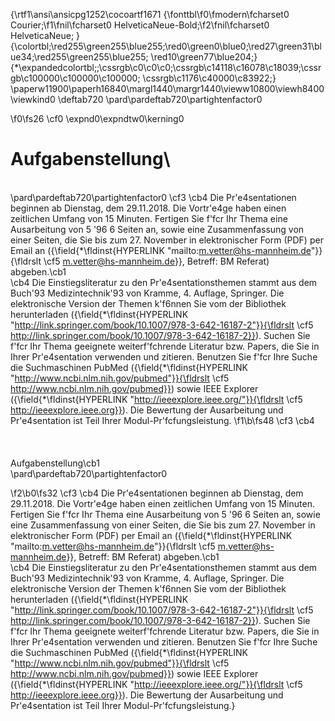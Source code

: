 {\rtf1\ansi\ansicpg1252\cocoartf1671
{\fonttbl\f0\fmodern\fcharset0 Courier;\f1\fnil\fcharset0 HelveticaNeue-Bold;\f2\fnil\fcharset0 HelveticaNeue;
}
{\colortbl;\red255\green255\blue255;\red0\green0\blue0;\red27\green31\blue34;\red255\green255\blue255;
\red10\green77\blue204;}
{\*\expandedcolortbl;;\cssrgb\c0\c0\c0;\cssrgb\c14118\c16078\c18039;\cssrgb\c100000\c100000\c100000;
\cssrgb\c1176\c40000\c83922;}
\paperw11900\paperh16840\margl1440\margr1440\vieww10800\viewh8400\viewkind0
\deftab720
\pard\pardeftab720\partightenfactor0

\f0\fs26 \cf0 \expnd0\expndtw0\kerning0
# Aufgabenstellung\
\
\pard\pardeftab720\partightenfactor0
\cf3 \cb4 Die Pr\'e4sentationen beginnen ab Dienstag, dem 29.11.2018. Die Vortr\'e4ge haben einen zeitlichen Umfang von 15 Minuten. Fertigen Sie f\'fcr Ihr Thema eine Ausarbeitung von 5 \'96 6 Seiten an, sowie eine Zusammenfassung von einer Seiten, die Sie bis zum 27. November in elektronischer Form (PDF) per Email an ({\field{\*\fldinst{HYPERLINK "mailto:m.vetter@hs-mannheim.de"}}{\fldrslt \cf5 m.vetter@hs-mannheim.de}}, Betreff: BM Referat) abgeben.\cb1 \
\cb4 Die Einstiegsliteratur zu den Pr\'e4sentationsthemen stammt aus dem Buch\'93 Medizintechnik\'93 von Kramme, 4. Auflage, Springer. Die elektronische Version der Themen k\'f6nnen Sie vom der Bibliothek herunterladen ({\field{\*\fldinst{HYPERLINK "http://link.springer.com/book/10.1007/978-3-642-16187-2"}}{\fldrslt \cf5 http://link.springer.com/book/10.1007/978-3-642-16187-2}}). Suchen Sie f\'fcr Ihr Thema geeignete weiterf\'fchrende Literatur bzw. Papers, die Sie in Ihrer Pr\'e4sentation verwenden und zitieren. Benutzen Sie f\'fcr Ihre Suche die Suchmaschinen PubMed ({\field{\*\fldinst{HYPERLINK "http://www.ncbi.nlm.nih.gov/pubmed"}}{\fldrslt \cf5 http://www.ncbi.nlm.nih.gov/pubmed}}) sowie IEEE Explorer ({\field{\*\fldinst{HYPERLINK "http://ieeexplore.ieee.org/"}}{\fldrslt \cf5 http://ieeexplore.ieee.org}}). Die Bewertung der Ausarbeitung und Pr\'e4sentation ist Teil Ihrer Modul-Pr\'fcfungsleistung.
\f1\b\fs48 \cf3 \cb4 \
\
\
\
Aufgabenstellung\cb1 \
\pard\pardeftab720\partightenfactor0

\f2\b0\fs32 \cf3 \cb4 Die Pr\'e4sentationen beginnen ab Dienstag, dem 29.11.2018. Die Vortr\'e4ge haben einen zeitlichen Umfang von 15 Minuten. Fertigen Sie f\'fcr Ihr Thema eine Ausarbeitung von 5 \'96 6 Seiten an, sowie eine Zusammenfassung von einer Seiten, die Sie bis zum 27. November in elektronischer Form (PDF) per Email an ({\field{\*\fldinst{HYPERLINK "mailto:m.vetter@hs-mannheim.de"}}{\fldrslt \cf5 m.vetter@hs-mannheim.de}}, Betreff: BM Referat) abgeben.\cb1 \
\cb4 Die Einstiegsliteratur zu den Pr\'e4sentationsthemen stammt aus dem Buch\'93 Medizintechnik\'93 von Kramme, 4. Auflage, Springer. Die elektronische Version der Themen k\'f6nnen Sie vom der Bibliothek herunterladen ({\field{\*\fldinst{HYPERLINK "http://link.springer.com/book/10.1007/978-3-642-16187-2"}}{\fldrslt \cf5 http://link.springer.com/book/10.1007/978-3-642-16187-2}}). Suchen Sie f\'fcr Ihr Thema geeignete weiterf\'fchrende Literatur bzw. Papers, die Sie in Ihrer Pr\'e4sentation verwenden und zitieren. Benutzen Sie f\'fcr Ihre Suche die Suchmaschinen PubMed ({\field{\*\fldinst{HYPERLINK "http://www.ncbi.nlm.nih.gov/pubmed"}}{\fldrslt \cf5 http://www.ncbi.nlm.nih.gov/pubmed}}) sowie IEEE Explorer ({\field{\*\fldinst{HYPERLINK "http://ieeexplore.ieee.org/"}}{\fldrslt \cf5 http://ieeexplore.ieee.org}}). Die Bewertung der Ausarbeitung und Pr\'e4sentation ist Teil Ihrer Modul-Pr\'fcfungsleistung.}